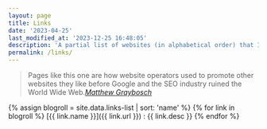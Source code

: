 ```yaml
---
layout: page
title: Links
date: '2023-04-25'
last_modified_at: '2023-12-25 16:48:05'
description: 'A partial list of websites (in alphabetical order) that I consistently follow through RSS. In the past I would have called this page ‘Blogroll’.'
permalink: /links/
---
```

> Pages like this one are how website operators used to promote other websites they like before Google and the SEO industry ruined the World Wide Web.<cite>[Matthew Graybosch](https://starbreaker.org/links/)</cite>

{% assign blogroll = site.data.links-list | sort: 'name' %}
{% for link in blogroll %}
[{{ link.name }}]({{ link.url }})
: {{ link.desc }}
{% endfor %}